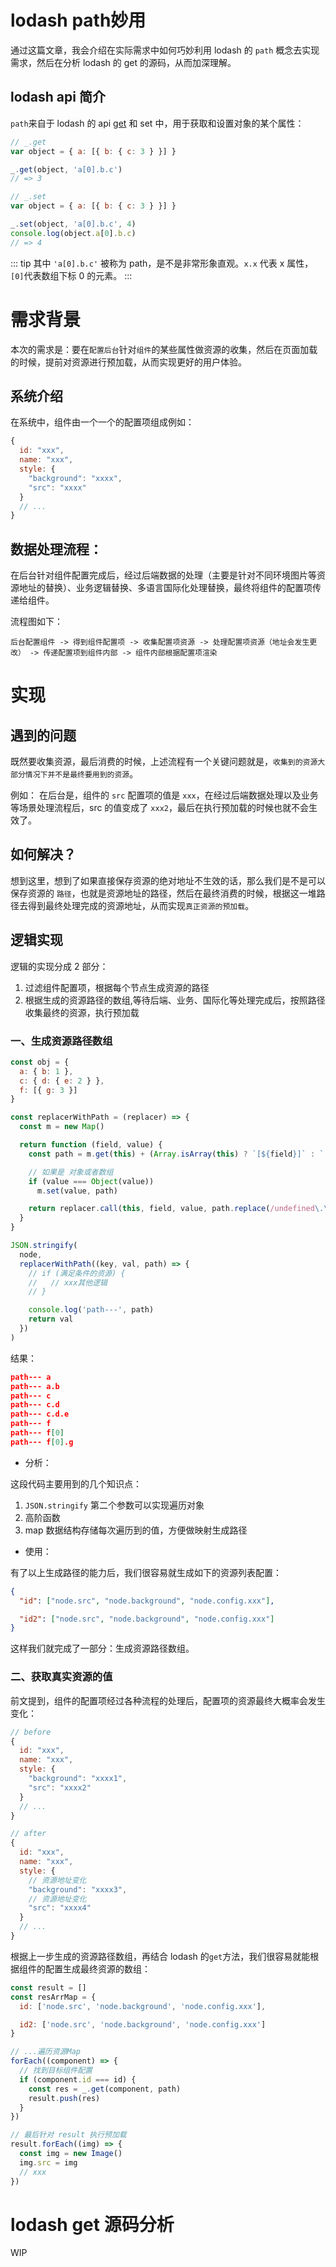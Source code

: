 # lodash path妙用

通过这篇文章，我会介绍在实际需求中如何巧妙利用 lodash 的 `path` 概念去实现需求，然后在分析 lodash 的 get 的源码，从而加深理解。

## lodash api 简介

`path`来自于 lodash 的 api [get](https://www.lodashjs.com/docs/lodash.get) 和 set 中，用于获取和设置对象的某个属性：

```js
// _.get
var object = { a: [{ b: { c: 3 } }] }

_.get(object, 'a[0].b.c')
// => 3

// _.set
var object = { a: [{ b: { c: 3 } }] }

_.set(object, 'a[0].b.c', 4)
console.log(object.a[0].b.c)
// => 4
```

::: tip
其中 `'a[0].b.c'` 被称为 path，是不是非常形象直观。`x.x` 代表 x 属性，`[0]`代表数组下标 0 的元素。
:::

# 需求背景

本次的需求是：要在`配置后台`针对`组件`的某些属性做资源的收集，然后在页面加载的时候，提前对资源进行预加载，从而实现更好的用户体验。

## 系统介绍

在系统中，组件由一个一个的配置项组成例如：

```js
{
  id: "xxx",
  name: "xxx",
  style: {
    "background": "xxxx",
    "src": "xxxx"
  }
  // ...
}
```

## 数据处理流程：

在后台针对组件配置完成后，经过后端数据的处理（主要是针对不同环境图片等资源地址的替换）、业务逻辑替换、多语言国际化处理替换，最终将组件的配置项传递给组件。

流程图如下：

```
后台配置组件 -> 得到组件配置项 -> 收集配置项资源 -> 处理配置项资源（地址会发生更改） -> 传递配置项到组件内部 -> 组件内部根据配置项渲染
```

# 实现

## 遇到的问题

既然要收集资源，最后消费的时候，上述流程有一个关键问题就是，`收集到的资源大部分情况下并不是最终要用到的资源`。

例如：
在后台是，组件的 `src` 配置项的值是 `xxx`，在经过后端数据处理以及业务等场景处理流程后，src 的值变成了 `xxx2`，最后在执行预加载的时候也就不会生效了。

## 如何解决？

想到这里，想到了如果直接保存资源的绝对地址不生效的话，那么我们是不是可以保存资源的 `路径`，也就是资源地址的路径，然后在最终消费的时候，根据这一堆路径去得到最终处理完成的资源地址，从而实现`真正资源的预加载`。

## 逻辑实现

逻辑的实现分成 2 部分：

1. 过滤组件配置项，根据每个节点生成资源的路径
2. 根据生成的资源路径的数组,等待后端、业务、国际化等处理完成后，按照路径收集最终的资源，执行预加载

### 一、生成资源路径数组

```js
const obj = {
  a: { b: 1 },
  c: { d: { e: 2 } },
  f: [{ g: 3 }]
}

const replacerWithPath = (replacer) => {
  const m = new Map()

  return function (field, value) {
    const path = m.get(this) + (Array.isArray(this) ? `[${field}]` : `.${field}`)

    // 如果是 对象或者数组
    if (value === Object(value))
      m.set(value, path)

    return replacer.call(this, field, value, path.replace(/undefined\.\.?/, ''))
  }
}

JSON.stringify(
  node,
  replacerWithPath((key, val, path) => {
    // if (满足条件的资源) {
    //   // xxx其他逻辑
    // }

    console.log('path---', path)
    return val
  })
)
```

结果：

```json
path--- a
path--- a.b
path--- c
path--- c.d
path--- c.d.e
path--- f
path--- f[0]
path--- f[0].g
```

- 分析：

这段代码主要用到的几个知识点：

1. `JSON.stringify` 第二个参数可以实现遍历对象
2. 高阶函数
3. map 数据结构存储每次遍历到的值，方便做映射生成路径

- 使用：

有了以上生成路径的能力后，我们很容易就生成如下的资源列表配置：

```json
{
  "id": ["node.src", "node.background", "node.config.xxx"],

  "id2": ["node.src", "node.background", "node.config.xxx"]
}
```

这样我们就完成了一部分：生成资源路径数组。

### 二、获取真实资源的值

前文提到，组件的配置项经过各种流程的处理后，配置项的资源最终大概率会发生变化：

```js
// before
{
  id: "xxx",
  name: "xxx",
  style: {
    "background": "xxxx1",
    "src": "xxxx2"
  }
  // ...
}

// after
{
  id: "xxx",
  name: "xxx",
  style: {
    // 资源地址变化
    "background": "xxxx3",
    // 资源地址变化
    "src": "xxxx4"
  }
  // ...
}
```

根据上一步生成的资源路径数组，再结合 lodash 的`get`方法，我们很容易就能根据组件的配置生成最终资源的数组：

```js
const result = []
const resArrMap = {
  id: ['node.src', 'node.background', 'node.config.xxx'],

  id2: ['node.src', 'node.background', 'node.config.xxx']
}

// ...遍历资源Map
forEach((component) => {
  // 找到目标组件配置
  if (component.id === id) {
    const res = _.get(component, path)
    result.push(res)
  }
})

// 最后针对 result 执行预加载
result.forEach((img) => {
  const img = new Image()
  img.src = img
  // xxx
})
```

# lodash get 源码分析

WIP
